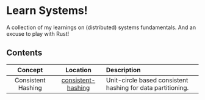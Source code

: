 # Learn Systems!
A collection of my learnings on (distributed) systems fundamentals. And an excuse to play with Rust!

## Contents
| Concept | Location | Description |
| :---: | :--------: | :----------- |
| Consistent Hashing | [consistent-hashing](./consistent-hashing) | Unit-circle based consistent hashing for data partitioning. |